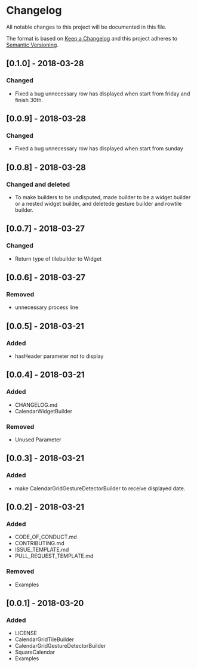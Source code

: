 # Changelog
All notable changes to this project will be documented in this file.

The format is based on [Keep a Changelog](http://keepachangelog.com/en/1.0.0/)
and this project adheres to [Semantic Versioning](http://semver.org/spec/v2.0.0.html).

## [0.1.0] - 2018-03-28
### Changed
- Fixed a bug unnecessary row has displayed when start from friday and finish 30th.

## [0.0.9] - 2018-03-28
### Changed
- Fixed a bug unnecessary row has displayed when start from sunday

## [0.0.8] - 2018-03-28
### Changed and deleted
- To make builders to be undisputed, made builder to be a widget builder or a nested widget builder, and deletede gesture builder and rowtile builder.

## [0.0.7] - 2018-03-27
### Changed
- Return type of tilebuilder to Widget

## [0.0.6] - 2018-03-27
### Removed
- unnecessary process line  

## [0.0.5] - 2018-03-21
### Added
- hasHeader parameter not to display 

## [0.0.4] - 2018-03-21
### Added
- CHANGELOG.md
- CalendarWidgetBuilder

### Removed
- Unused Parameter

## [0.0.3] - 2018-03-21
### Added
- make CalendarGridGestureDetectorBuilder to receive displayed date.

## [0.0.2] - 2018-03-21
### Added
- CODE_OF_CONDUCT.md
- CONTRIBUTING.md
- ISSUE_TEMPLATE.md
- PULL_REQUEST_TEMPLATE.md

### Removed
- Examples

## [0.0.1] - 2018-03-20
### Added
- LICENSE
- CalendarGridTileBuilder
- CalendarGridGestureDetectorBuilder
- SquareCalendar
- Examples

